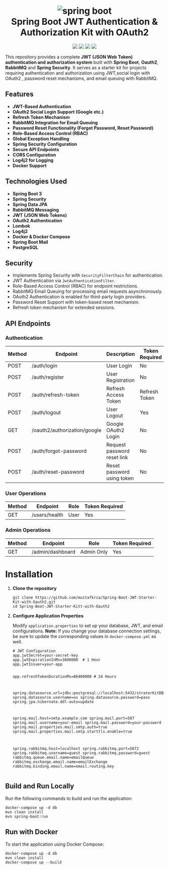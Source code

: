 
<body>
  <h1 align="center">
  <br>
  <a><img src="https://github.com/khandelwal-arpit/springboot-starterkit/blob/master/docs/images/spring-framework.png" alt="spring boot"></a>
  <br>
  Spring Boot JWT Authentication & Authorization Kit with OAuth2 
  <br>
</h1>
  <p align="center">
    <a alt="Java">
        <img src="https://img.shields.io/badge/Java-v23-orange.svg" />
    </a>
    <a alt="Spring Boot">
        <img src="https://img.shields.io/badge/Spring%20Boot-v3.4.2-brightgreen.svg" />
    </a>
    <a alt="Bootstrap">
        <img src="https://img.shields.io/badge/JWT-v0.12.5-yellowgreen.svg">
    </a>
    <a alt="Material">
        <img src="https://img.shields.io/badge/Spring%20Security-v6-orange.svg">  
    </a>      
</p>
  <p>This repository provides a complete <strong>JWT (JSON Web Token) authentication and authorization system</strong> built with <strong>Spring Boot</strong>, <strong>Oauth2</strong>, <strong>RabbitMQ</strong> and <strong>Spring Security</strong>. It serves as a starter kit for projects requiring authentication and authorization using JWT,social login with OAuth2 , password reset mechanisms, and email queuing with RabbitMQ.</p>

  <h2>Features</h2>
  <ul>
    <li><strong>JWT-Based Authentication</strong></li>
    <li><strong>OAuth2 Social Login Support (Google etc.)</strong></li>
    <li><strong>Refresh Token Mechanism</strong></li>
    <li><strong>RabbitMQ Integration for Email Queuing</strong></li>
    <li><strong>Password Reset Functionality (Forgot Password, Reset Password)</strong></li>
    <li><strong>Role-Based Access Control (RBAC)</strong></li>
    <li><strong>Global Exception Handling</strong></li>
    <li><strong>Spring Security Configuration</strong></li>
    <li><strong>Secure API Endpoints</strong></li>
    <li><strong>CORS Configuration</strong></li>
    <li><strong>Log4j2 for Logging</strong></li>
    <li><strong>Docker Support</strong></li>
  </ul>

  <h2>Technologies Used</h2>
  <ul>
    <li><strong>Spring Boot 3</strong></li>
    <li><strong>Spring Security</strong></li>
    <li><strong>Spring Data JPA</strong></li>
    <li><strong>RabbitMQ Messaging</strong></li>
    <li><strong>JWT (JSON Web Tokens)</strong></li>
    <li><strong>OAuth2 Authentication</strong></li>
    <li><strong>Lombok</strong></li>
    <li><strong>Log4j2</strong></li>
    <li><strong>Docker & Docker Compose</strong></li>
    <li><strong>Spring Boot Mail</strong></li>
    <li><strong>PostgreSQL</strong></li>
  </ul>

  <h2>Security</h2>
  <ul>
    <li>Implements Spring Security with <code>SecurityFilterChain</code> for authentication.</li>
    <li>JWT Authentication via <code>JwtAuthenticationFilter</code>.</li>
    <li>Role-Based Access Control (RBAC) for endpoint restrictions.</li>
    <li>RabbitMQ Email Queuing for processing email requests asynchronously.</li>
    <li>OAuth2 Authentication is enabled for third-party login providers.</li>
    <li>Password Reset Support with token-based reset mechanism.</li>
    <li>Refresh token mechanism for extended sessions.</li>
  </ul>

  <h2>API Endpoints</h2>
  <h3>Authentication</h3>
<table>
  <thead>
    <tr>
      <th>Method</th>
      <th>Endpoint</th>
      <th>Description</th>
      <th>Token Required</th>
    </tr>
  </thead>
  <tbody>
    <tr>
      <td>POST</td>
      <td>/auth/login</td>
      <td>User Login</td>
      <td>No</td>
    </tr>
    <tr>
      <td>POST</td>
      <td>/auth/register</td>
      <td>User Registration</td>
      <td>No</td>
    </tr>
    <tr>
      <td>POST</td>
      <td>/auth/refresh-token</td>
      <td>Refresh Access Token</td>
      <td>Refresh Token</td>
    </tr>
    <tr>
      <td>POST</td>
      <td>/auth/logout</td>
      <td>User Logout</td>
      <td>Yes</td>
    </tr>
    <tr>
      <td>GET</td>
      <td>/oauth2/authorization/google</td>
      <td>Google OAuth2 Login</td>
      <td>No</td>
    </tr>
    <tr>
      <td>POST</td>
      <td>/auth/forgot-password</td>
      <td>Request password reset link</td>
      <td>No</td>
    </tr>
    <tr>
      <td>POST</td>
      <td>/auth/reset-password</td>
      <td>Reset password using token</td>
      <td>No</td>
    </tr>
  </tbody>
</table>

<h3>User Operations</h3>
<table>
  <thead>
    <tr>
      <th>Method</th>
      <th>Endpoint</th>
      <th>Role</th>
      <th>Token Required</th>
    </tr>
  </thead>
  <tbody>
    <tr>
      <td>GET</td>
      <td>/users/health</td>
      <td>User</td>
      <td>Yes</td>
    </tr>
  </tbody>
</table>

<h3>Admin Operations</h3>
<table>
  <thead>
    <tr>
      <th>Method</th>
      <th>Endpoint</th>
      <th>Role</th>
      <th>Token Required</th>
    </tr>
  </thead>
  <tbody>
    <tr>
      <td>GET</td>
      <td>/admin/dashboard</td>
      <td>Admin Only</td>
      <td>Yes</td>
    </tr>
  </tbody>
</table>



  <h1>Installation</h1>
  <ol>
    <li>
      <p><strong>Clone the repository</strong></p>
      <pre><code>git clone https://github.com/mustafkrca/Spring-Boot-JWT-Starter-Kit-with-Oauth2.git
cd Spring-Boot-JWT-Starter-Kitt-with-Oauth2</code></pre>
    </li>
    <li>
      <p><strong>Configure Application Properties</strong></p>
<p>Modify <code>application.properties</code> to set up your database, JWT, and email configurations. <strong>Note:</strong> If you change your database connection settings, be sure to update the corresponding values in <code>docker-compose.yml</code> as well.</p>
      <pre><code># JWT Configuration
app.jwtSecret=your-secret-key
app.jwtExpirationInMs=3600000  # 1 Hour
app.jwtIssuer=your-app

app.refreshTokenDurationMs=86400000  # 24 Hours

spring.datasource.url=jdbc:postgresql://localhost:5432/straterKitDB
spring.datasource.username=us
spring.datasource.password=pass
spring.jpa.hibernate.ddl-auto=update

spring.mail.host=smtp.example.com
spring.mail.port=587
spring.mail.username=your-email
spring.mail.password=your-password
spring.mail.properties.mail.smtp.auth=true
spring.mail.properties.mail.smtp.starttls.enable=true

spring.rabbitmq.host=localhost
spring.rabbitmq.port=5672
spring.rabbitmq.username=guest
spring.rabbitmq.password=guest
rabbitmq.queue.email.name=emailQueue
rabbitmq.exchange.email.name=emailExchange
rabbitmq.binding.email.name=email.routing.key
</code></pre>
    </li>
  </ol>

  


  <h2>Build and Run Locally</h2>
  <p>Run the following commands to build and run the application:</p>
  <pre><code>docker-compose up -d db
mvn clean install
mvn spring-boot:run</code></pre>

  <h2>Run with Docker</h2>
  <p>To start the application using Docker Compose:</p>
  <pre><code>docker-compose up -d db
mvn clean install 
docker-compose up --build</code></pre>
</html>
